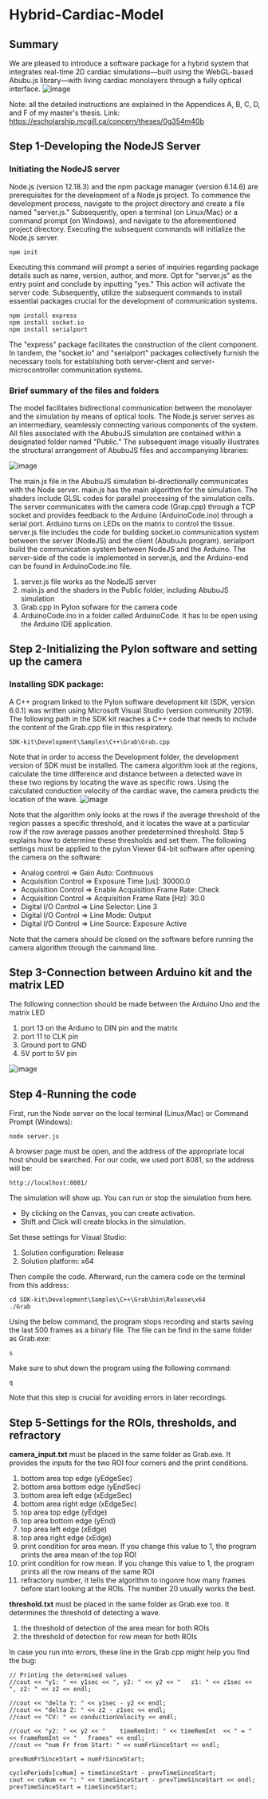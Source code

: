 # Hybrid-Cardiac-Model
## Summary
We are pleased to introduce a software package for a hybrid system that integrates real-time 2D cardiac simulations—built using the WebGL-based Abubu.js library—with living cardiac monolayers through a fully optical interface. 
![image](https://user-images.githubusercontent.com/54210190/147422781-7e663cee-ce4e-4a3a-bb87-ffe2b6e7ce45.png)

Note: all the detailed instructions are explained in the Appendices A, B, C, D, and F of my master's thesis. Link: https://escholarship.mcgill.ca/concern/theses/0g354m40b
## Step 1-Developing the NodeJS Server
### Initiating the NodeJS server
Node.js (version 12.18.3) and the npm package manager (version 6.14.6) are prerequisites for the development of a Node.js project. To commence the development process, navigate to the project directory and create a file named "server.js." Subsequently, open a terminal (on Linux/Mac) or a command prompt (on Windows), and navigate to the aforementioned project directory. Executing the subsequent commands will initialize the Node.js server.
```
npm init
```
Executing this command will prompt a series of inquiries regarding package details such as name, version, author, and more. Opt for "server.js" as the entry point and conclude by inputting "yes." This action will activate the server code. Subsequently, utilize the subsequent commands to install essential packages crucial for the development of communication systems.
```
npm install express
npm install socket.io
npm install serialport
```
The "express" package facilitates the construction of the client component. In tandem, the "socket.io" and "serialport" packages collectively furnish the necessary tools for establishing both server-client and server-microcontroller communication systems. 
### Brief summary of the files and folders
The model facilitates bidirectional communication between the monolayer and the simulation by means of optical tools. The Node.js server serves as an intermediary, seamlessly connecting various components of the system. All files associated with the AbubuJS simulation are contained within a designated folder named "Public." The subsequent image visually illustrates the structural arrangement of AbubuJS files and accompanying libraries:

![image](https://user-images.githubusercontent.com/54210190/147422615-63822462-c58e-41fc-87be-c78020be5fca.png)

The main.js file in the AbubuJS simulation bi-directionally communicates with the Node server. main.js has the main algorithm for the simulation. The shaders include GLSL codes for parallel processing of the simulation cells. The server communicates with the camera code (Grap.cpp) through a TCP socket and provides feedback to the Arduino (ArduinoCode.ino) through a serial port. Arduino turns on LEDs on the matrix to control the tissue. 
server.js file includes the code for building socket.io communication system between the server (NodeJS) and the client (AbubuJs program).
serialport build the communication system between NodeJS and the Arduino. The server-side of the code is implemented in server.js, and the Arduino-end can be found in ArduinoCode.ino file. 

1. server.js file works as the NodeJS server
2. main.js and the shaders in the Public folder, including AbubuJS simulation
3. Grab.cpp in Pylon sofware for the camera code
4. ArduinoCode.ino in a folder called ArduinoCode. It has to be open using the Arduino IDE application.


## Step 2-Initializing the Pylon software and setting up the camera
### Installing SDK package:
A C++ program linked to the Pylon software development kit (SDK, version 6.0.1) was written using Microsoft Visual Studio (version community 2019). The following path in the SDK kit reaches a C++ code that needs to include the content of the Grab.cpp file in this respiratory.
```
SDK-kit\Development\Samples\C++\Grab\Grab.cpp
```
Note that in order to access the Development folder, the development version of SDK must be installed. The camera algorithm look at the regions, calculate the time difference and distance between a detected wave in these two regions by locating the wave as specific rows. Using the calculated conduction velocity of the cardiac wave, the camera predicts the location of the wave. 
![image](https://user-images.githubusercontent.com/54210190/147423120-4d68f023-32c9-4a0a-89c2-7667c40282dd.png)

Note that the algorithm only looks at the rows if the average threshold of the region passes a specific threshold, and it locates the wave at a particular row if the row average passes another predetermined threshold. Step 5 explains how to determine these thresholds and set them. 
The following settings must be applied to the pylon Viewer 64-bit software after opening the camera on the software:
- Analog control => Gain Auto: Continuous
- Acquisition Control => Exposure Time [us]: 30000.0
- Acquisition Control => Enable Acquisition Frame Rate: Check
- Acquisition Control => Acquisition Frame Rate [Hz]: 30.0
- Digital I/O Control => Line Selector: Line 3
- Digital I/O Control => Line Mode: Output
- Digital I/O Control => Line Source: Exposure Active

Note that the camera should be closed on the software before running the camera algorithm through the cammand line. 
## Step 3-Connection between Arduino kit and the matrix LED
The following connection should be made between the Arduino Uno and the matrix LED
1. port 13 on the Arduino to DIN pin and the matrix
2. port 11 to CLK pin
3. Ground port to GND
4. 5V port to 5V pin

![image](https://user-images.githubusercontent.com/54210190/147423809-611938ca-b8a3-4d0a-9ffb-c3df1d2caf27.png)

## Step 4-Running the code
First, run the Node server on the local terminal (Linux/Mac) or Command Prompt (Windows):
```
node server.js
```
A browser page must be open, and the address of the appropriate local host should be searched. For our code, we used port 8081, so the address will be:
```
http://localhost:8081/
```
The simulation will show up. You can run or stop the simulation from here. 
- By clicking on the Canvas, you can create activation.
- Shift and Click will create blocks in the simulation.

Set these settings for Visual Studio:
1. Solution configuration: Release
2. Solution platform: x64

Then compile the code. Afterward, run the camera code on the terminal from this address:
```
cd SDK-kit\Development\Samples\C++\Grab\bin\Release\x64
./Grab
```
Using the below command, the program stops recording and starts saving the last 500 frames as a binary file. The file can be find in the same folder as Grab.exe:
```
s
```
Make sure to shut down the program using the following command:
```
q
```
Note that this step is crucial for avoiding errors in later recordings.
## Step 5-Settings for the ROIs, thresholds, and refractory
**camera_input.txt** must be placed in the same folder as Grab.exe. It provides the inputs for the two ROI four corners and the print conditions. 
1. bottom area top edge (yEdgeSec)
2. bottom area bottom edge (yEndSec)
3. bottom area left edge (xEdgeSec)
4. bottom area right edge (xEdgeSec) 
5. top area top edge (yEdge)
6. top area bottom edge (yEnd)
7. top area left edge (xEdge)
8. top area right edge (xEdge) 
9. print condition for area mean. If you change this value to 1, the program prints the area mean of the top ROI
10. print condition for row mean. If you change this value to 1, the program prints all the row means of the same ROI
11. refractory number, it tells the algorithm to ingonre how many frames before start looking at the ROIs. The number 20 usually works the best.

**threshold.txt** must be placed in the same folder as Grab.exe too. It determines the threshold of detecting a wave.
1. the threshold of detection of the area mean for both ROIs
2. the threshold of detection for row mean for both ROIs


In case you run into errors, these line in the Grab.cpp might help you find the bug:
```
// Printing the determined values
//cout << "y1: " << y1sec << ", y2: " << y2 << "   z1: " << z1sec << ", z2: " << z2 << endl; 

//cout << "delta Y: " << y1sec - y2 << endl;
//cout << "delta Z: " << z2 - z1sec << endl;
//cout << "CV: " << conductionVelocity << endl;

//cout << "y2: " << y2 << "    timeRemInt: " << timeRemInt  << " = " << frameRemInt << "   frames" << endl;
//cout << "num Fr from Start: " << numFrSinceStart << endl;

prevNumFrSinceStart = numFrSinceStart;

cyclePeriods[cvNum] = timeSinceStart - prevTimeSinceStart;
cout << cvNum << ": " << timeSinceStart - prevTimeSinceStart << endl;
prevTimeSinceStart = timeSinceStart;
```
